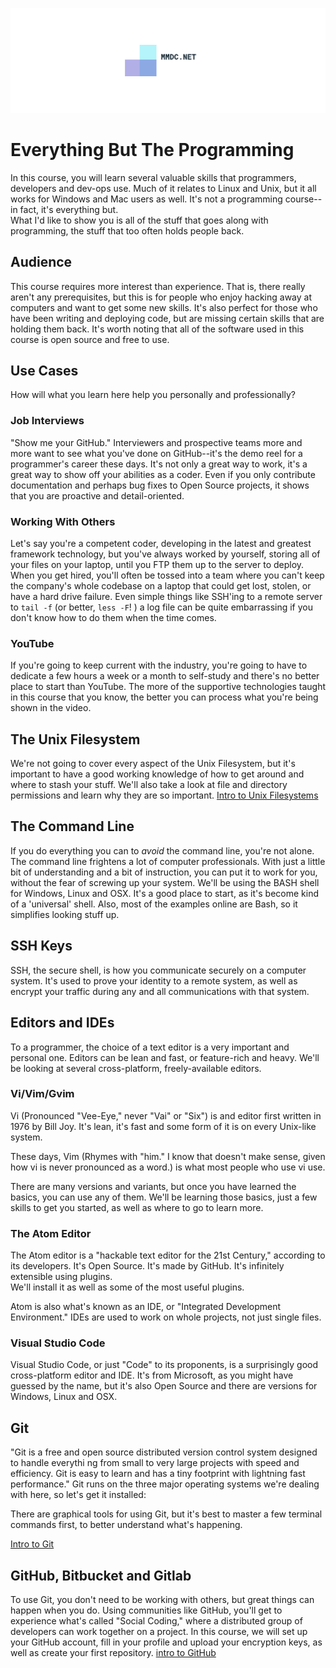 ![MMDC Logo](https://github.com/mmdc-net/EverythingButTheProgramming/blob/master/mmdc.png)
# Everything But The Programming
In this course, you will learn several valuable skills that programmers, developers and dev-ops use.  Much of it relates to Linux and Unix, but it all works for Windows and Mac users as well.
It's not a programming course--in fact, it's everything but.  
What I'd like to show you is all of the stuff that goes along with programming, the stuff that too often holds people back.
## Audience
This course requires more interest than experience.  That is, there really aren't any prerequisites, but this is for people who enjoy hacking away at computers and want to get some new skills.
It's also perfect for those who have been writing and deploying code, but are missing certain skills that are holding them back.
It's worth noting that all of the software used in this course is open source and free to use.
## Use Cases
How will what you learn here help you personally and professionally?
### Job Interviews
"Show me your GitHub."
Interviewers and prospective teams more and more want to see what you've done on GitHub--it's the demo reel for a programmer's career these days.  It's not only a great way to work, it's a great way to show off your abilities as a coder.  Even if you only contribute documentation and perhaps bug fixes to Open Source projects, it shows that you are proactive and detail-oriented.  
### Working With Others
Let's say you're a competent coder, developing in the latest and greatest framework technology, but you've always worked by yourself, storing all of your files on your laptop, until you FTP them up to the server to deploy.
When you get hired, you'll often be tossed into a team where you can't keep the company's whole codebase on a laptop that could get lost, stolen, or have a hard drive failure.
Even simple things like SSH'ing to a remote server to `tail -f` (or better, `less -F`! ) a log file can be quite embarrassing if you don't know how to do them when the time comes.
### YouTube
If you're going to keep current with the industry, you're going to have to dedicate a few hours a week or a month to self-study and there's no better place to start than YouTube.
The more of the supportive technologies taught in this course that you know, the better you can process what you're being shown in the video.  
## The Unix Filesystem
We're not going to cover every aspect of the Unix Filesystem, but it's important to have a good working knowledge of how to get around and where to stash your stuff.
We'll also take a look at file and directory permissions and learn why they are so important.
  [Intro to Unix Filesystems](https://github.com/mmdc-net/EverythingButTheProgramming/blob/master/filesystem.md)
## The Command Line
If you do everything you can to *avoid* the command line, you're not alone. The command line frightens a lot of computer professionals.  With just a little bit of understanding and a bit of instruction, you can put it to work for you, without the fear of screwing up your system.
We'll be using the BASH shell for Windows, Linux and OSX.  It's a good place to start, as it's become kind of a 'universal' shell.  Also, most of the examples online are Bash, so it simplifies looking stuff up.

## SSH Keys
SSH, the secure shell, is how you communicate securely on a computer system.  It's used to prove your identity to a remote system, as well as encrypt your traffic during any and all communications with that system.

## Editors and IDEs
To a programmer, the choice of a text editor is a very important and personal one.  Editors can be lean and fast, or feature-rich and heavy. We'll be looking at several cross-platform, freely-available editors.  

### Vi/Vim/Gvim
Vi (Pronounced "Vee-Eye," never "Vai" or "Six") is and editor first written in 1976 by Bill Joy.  It's lean, it's fast and some form of it is on every Unix-like system.

These days, Vim (Rhymes with "him." I know that doesn't make sense, given how vi is never pronounced as a word.) is what most people who use vi use.  

There are many versions and variants, but once you have learned the basics, you can use any of them. We'll be learning those basics, just a few skills to get you started, as well as where to go to learn more.

### The Atom Editor
The Atom editor is a "hackable text editor for the 21st Century," according to its developers. It's Open Source.  It's made by GitHub.  It's infinitely extensible using plugins.  
We'll install it as well as some of the most useful plugins.

Atom is also what's known as an IDE, or "Integrated Development Environment."  IDEs are used to work on whole projects, not just single files.  

### Visual Studio Code
Visual Studio Code, or just "Code" to its proponents, is a surprisingly good cross-platform editor and IDE.  It's from Microsoft, as you might have guessed by the name, but it's also Open Source and there are versions for Windows, Linux and OSX.

## Git
"Git is a free and open source distributed version control system designed to handle everythi
ng from small to very large projects with speed and efficiency. Git is easy to learn and has a tiny footprint with lightning fast performance."
Git runs on the three major operating systems we're dealing with here, so let's get it installed:

There are graphical tools for using Git, but it's best to master a few terminal commands first, to better understand what's happening.

  [Intro to Git](https://github.com/mmdc-net/EverythingButTheProgramming/blob/master/git.md)

## GitHub, Bitbucket and Gitlab
To use Git, you don't need to be working with others, but great things can happen when you do.  Using communities like GitHub, you'll get to experience what's called "Social Coding," where a distributed group of developers can work together on a project.
In this course, we will set up your GitHub account, fill in your profile and upload your encryption keys, as well as create your first repository.
[intro to GitHub
](https://github.com/mmdc-net/EverythingButTheProgramming/blob/master/github.md)
